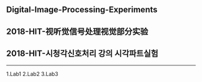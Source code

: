 ## Digital-Image-Processing-Experiments
## 2018-HIT-视听觉信号处理视觉部分实验 
## 2018-HIT-시청각신호처리 강의 시각파트실험
---
1.Lab1
2.Lab2
3.Lab3
